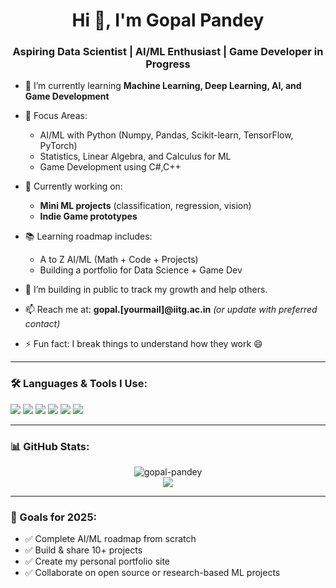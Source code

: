 
<h1 align="center">Hi 👋, I'm Gopal Pandey</h1>
<h3 align="center">Aspiring Data Scientist | AI/ML Enthusiast | Game Developer in Progress</h3>

- 🌱 I’m currently learning **Machine Learning, Deep Learning, AI, and Game Development**

- 🧠 Focus Areas:
  - AI/ML with Python (Numpy, Pandas, Scikit-learn, TensorFlow, PyTorch)
  - Statistics, Linear Algebra, and Calculus for ML
  - Game Development using C#,C++

- 💼 Currently working on:
  - **Mini ML projects** (classification, regression, vision)
  - **Indie Game prototypes**

- 📚 Learning roadmap includes:
  - A to Z AI/ML (Math + Code + Projects)
  - Building a portfolio for Data Science + Game Dev

- 🔭 I’m building in public to track my growth and help others.

- 📫 Reach me at: **gopal.[yourmail]@iitg.ac.in** *(or update with preferred contact)*

- ⚡ Fun fact: I break things to understand how they work 😄

---

### 🛠️ Languages & Tools I Use:
<p align="left">
  <img src="https://img.shields.io/badge/Python-3776AB?style=for-the-badge&logo=python&logoColor=white"/>
  <img src="https://img.shields.io/badge/TensorFlow-FF6F00?style=for-the-badge&logo=tensorflow&logoColor=white"/>
  <img src="https://img.shields.io/badge/PyTorch-EE4C2C?style=for-the-badge&logo=pytorch&logoColor=white"/>
  <img src="https://img.shields.io/badge/Unity-100000?style=for-the-badge&logo=unity&logoColor=white"/>
  <img src="https://img.shields.io/badge/C%23-239120?style=for-the-badge&logo=c-sharp&logoColor=white"/>
  <img src="https://img.shields.io/badge/GitHub-181717?style=for-the-badge&logo=github&logoColor=white"/>
</p>

---

### 📊 GitHub Stats:
<p align="center">
  <img src="https://github-readme-stats.vercel.app/api?username=gopalpandy&show_icons=true&theme=tokyonight" alt="gopal-pandey" />
  <br>
  <img src="https://github-readme-streak-stats.herokuapp.com/?user=gopal-pandy&theme=tokyonight" />
</p>

---

### 🚀 Goals for 2025:
- ✅ Complete AI/ML roadmap from scratch
- ✅ Build & share 10+ projects
- ✅ Create my personal portfolio site
- ✅ Collaborate on open source or research-based ML projects

